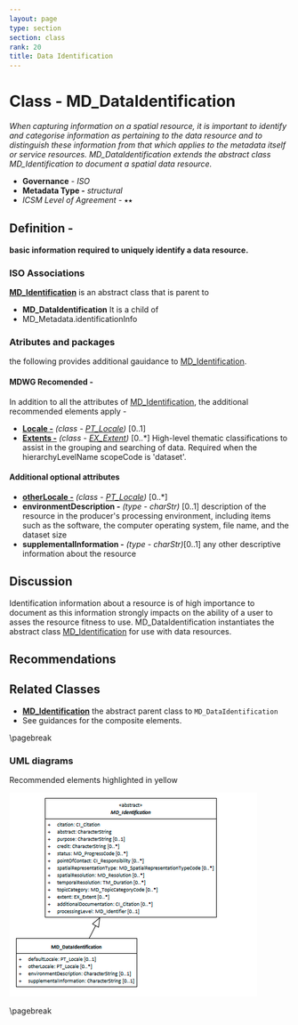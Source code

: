 ```yaml
---
layout: page
type: section
section: class
rank: 20
title: Data Identification
---
```

#  Class - MD_DataIdentification
*When capturing information on a spatial resource, it is important to identify and categorise information as pertaining to the data resource and to distinguish these information from that which applies to the metadata itself or service resources. MD_DataIdentification extends the abstract class MD_Identification to document a spatial data resource.*

- **Governance** -  *ISO*
- **Metadata Type -** *structural*
- *ICSM Level of Agreement* - ⭑⭑

## Definition -

**basic information required to uniquely identify a data resource.**

### ISO Associations 

**[MD_Identification](http://wiki.esipfed.org/index.php/MD_Identification)** is an abstract class that is parent to 

- **MD_DataIdentification**
It is a child of 
- MD_Metadata.identificationInfo

### Atributes and packages

the following provides additional gauidance to [MD_Identification](./class-MD_Identification).

#### MDWG Recomended -

In addition to all the attributes of [MD_Identification](./class-MD_Identification), the additional recommended elements apply - 

- **[Locale -](./ResourceLocale)** *(class - [PT_Locale](./PT_Locale))* [0..1] 
- **[Extents -](./ResourceExtent)** *(class - [EX_Extent](http://wiki.esipfed.org/index.php/EX_Extent))* [0..\*]  High-level thematic classifications to assist in the grouping and searching of data. Required when the hierarchyLevelName scopeCode is 'dataset'.

#### Additional optional attributes

- **[otherLocale -](./ResourceLocale)** *(class - [PT_Locale](./PT_Locale))* [0..\*] 
- **environmentDescription -** *(type - charStr)* [0..1] description of the resource in the producer's processing environment, including items such as the software, the computer operating system, file name, and the dataset size
- **supplementalInformation -** *(type - charStr)*[0..1] any other descriptive information about the resource

## Discussion

Identification information about a resource is of high importance to document as this information strongly impacts on the ability of a user to asses the resource fitness to use. MD_DataIdentification instantiates the abstract class [MD_Identification](./class-MD_Identification)  for use with data resources.

## Recommendations

## Related Classes

- **[MD_Identification](./class-MD_Identification)** the abstract parent class to `MD_DataIdentification`
- See guidances for the composite elements.

\pagebreak

### UML diagrams

Recommended elements highlighted in yellow

![MD_DataIdentification](../images/class-MD_DataIdentification.png)

\pagebreak
